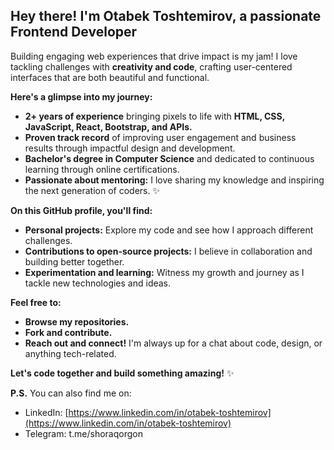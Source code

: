 ##  Hey there! I'm Otabek Toshtemirov, a passionate Frontend Developer 

Building engaging web experiences that drive impact is my jam!  I love tackling challenges with **creativity and code**, crafting user-centered interfaces that are both beautiful and functional. 

**Here's a glimpse into my journey:**

* **2+ years of experience** bringing pixels to life with **HTML, CSS, JavaScript, React, Bootstrap, and APIs.**
* **Proven track record** of improving user engagement and business results through impactful design and development. 
* **Bachelor's degree in Computer Science** and dedicated to continuous learning through online certifications. 
* **Passionate about mentoring:** I love sharing my knowledge and inspiring the next generation of coders. ‍✨

**On this GitHub profile, you'll find:**

* **Personal projects:** Explore my code and see how I approach different challenges. ️
* **Contributions to open-source projects:** I believe in collaboration and building better together. 
* **Experimentation and learning:** Witness my growth and journey as I tackle new technologies and ideas. 

**Feel free to:**

* **Browse my repositories.** 
* **Fork and contribute.** 
* **Reach out and connect!** I'm always up for a chat about code, design, or anything tech-related. 

**Let's code together and build something amazing!** ✨

**P.S.** You can also find me on:

* LinkedIn: [https://www.linkedin.com/in/otabek-toshtemirov](https://www.linkedin.com/in/otabek-toshtemirov)
* Telegram: t.me/shoraqorgon



